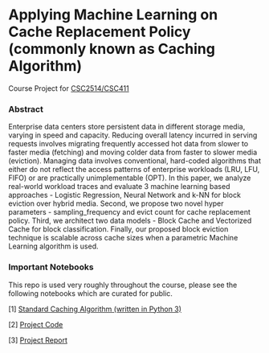 # Applying Machine Learning on Cache Replacement Policy (commonly known as Caching Algorithm)

Course Project for [CSC2514/CSC411](https://www.cs.toronto.edu/~rgrosse/courses/csc411_f18/ "Course Website")

### Abstract

Enterprise data centers store persistent data in different storage media, varying in speed and capacity. Reducing overall latency incurred in serving requests involves migrating frequently accessed hot data from slower to faster media (fetching) and moving colder data from faster to slower media (eviction). Managing data involves conventional, hard-coded algorithms that either do not reflect the access patterns of enterprise workloads (LRU, LFU, FIFO) or are practically unimplementable (OPT). In this paper, we analyze real-world workload traces and evaluate 3 machine learning based approaches - Logistic Regression, Neural Network and k-NN for block eviction over hybrid media. Second, we propose two novel hyper parameters - sampling_frequency and evict count for cache replacement policy. Third, we architect two data models - Block Cache and Vectorized Cache for block classification. Finally, our proposed block eviction technique is scalable across cache sizes when a parametric Machine Learning algorithm is used.

### Important Notebooks

This repo is used very roughly throughout the course, please see the following notebooks which are curated for public.

[1] [Standard Caching Algorithm (written in Python 3)](https://github.com/jay2jaykp/Machine-Learning-on-Cache-Replacement-Policy/blob/master/Standard%20Caching%20Algorithms.ipynb)

[2] [Project Code](https://github.com/jay2jaykp/Machine-Learning-on-Cache-Replacement-Policy/blob/master/Towards%20ML%20based%20Cache%20Management.ipynb)

[3] [Project Report](https://www.overleaf.com/read/jsjcnwrvxdpr)


